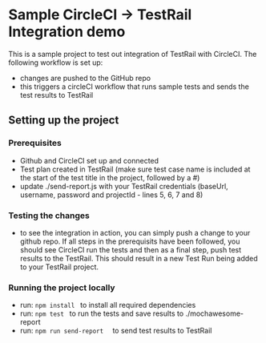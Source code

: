 # Sample CircleCI -> TestRail Integration demo

This is a sample project to test out integration of TestRail with CircleCI.
The following workflow is set up: 
- changes are pushed to the GitHub repo
- this triggers a circleCI workflow that runs sample tests and sends the test results to TestRail

## Setting up the project
### Prerequisites
- Github and CircleCI set up and connected
- Test plan created in TestRail (make sure test case name is included at the start of the test title in the project, followed by a #)
- update ./send-report.js with your TestRail credentials (baseUrl, username, password and projectId - lines 5, 6, 7 and 8)

### Testing the changes
- to see the integration in action, you can simply push a change to your github repo. If all steps in the prerequisits have been followed, you should see CircleCI run the tests and then as a final step, push test results to the TestRail. This should result in a new Test Run being added to your TestRail project.

### Running the project locally
- run: ```npm install ``` to install all required dependencies
- run: ```npm test ``` to run the tests and save results to ./mochawesome-report
- run: ```npm run send-report  ``` to send test results to TestRail



